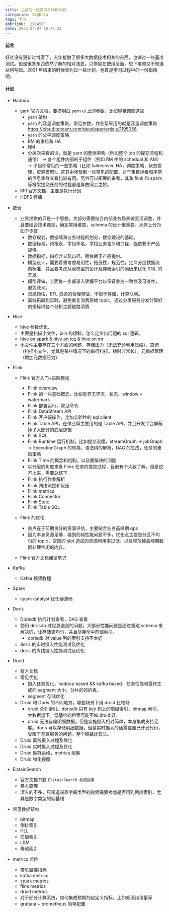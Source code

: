 ```yaml
---
title: 之前的一些学习目标和计划
categories: BigData
tags: 学习
abbrlink: '291450'
date: 2022-04-07 16:47:23
---
```


#### 前言
好久没有更新过博客了，去年接触了很多大数据技术相关的东西，也做过一些基准测试。但是很多东西依然了解的相对浅显，只停留在使用层面，想下笔却又不知道从何写起。2021 年结束的时候曾列过一些计划，也算是学习过程中的一份指南吧。

<!--more-->

#### 计划

- Hadoop
	- yarn 官方文档，要搞明白 yarn ui 上的参数，比如容量调度这些
		- yarn 架构
		- yarn 的容量调度策略，常见参数，作业帮采用的就是容量调度策略 https://cloud.tencent.com/developer/article/1195056
		- yarn 的公平调度策略 
		- RM 的重启和 HA
		- NM 
		- 分层次来看的话，就是 yarn 的整体架构（例如整个 job 的提交流程和通信） -> 各个组件内部的子组件（例如 RM 中的 schedual 和 AM） -> 子组件常见的一些策略（比如 failrecover, HA，调度策略，状态管理，资源模型）。这其中涉及到一些常见的配置，对于集群运维和平常的信息集群查看比较有用。另外可以拓展的来看，其和 flink 和 spark 等框架提交任务的过程都是异曲同工之妙。
	- MR 官方文档，主要是执行计划
	- HDFS 存储

- 数仓
	- 业界提供的只是一个思想，大部分需要结合内部业务场景做灵活调整，并且要结合技术选型，确定常用维度，schema 的设计很重要。大体上分为如下步骤
		- 数仓规划，数据域和业务过程的划分，数仓建设的基础。
		- 数据标准，词根表，字段命名，字段业务含义和口径，强依赖于产品提供。
		- 数据指标，指标含义及口径，强依赖于产品提供。
		- 模型设计，需要着重考虑易用性，拓展性，规范性，定义分层数据流向标准，并且要考虑从表模型的设计及存储索引的简历来优化 SQL 的开发。
		- 模型评审，上面每一步都录入建模平台以保证业务一致性及可查性，避免歧义。
		- 资源预估，ETL 资源的合理预估，不限于存储，计算队列。
		- 离线拓展到实时，避免重复消费原始 topic，通过分发服务分发计算好的指标供各个分析主题链路消费
- Hive
	- hive 参数优化、
	- 主要是扫描小文件，join 的倾斜，怎么定位出问题的 sql 逻辑。
	- hive on spark & hive on tez & hive on mr
	- 小文件主要存在三个方面的问题，存储压力（无法充分利用压缩），查询（扫描小文件，尤其是某些情况下的串行扫描，耗时非常长），元数据管理（增加元数据压力）

- Flink
	- Flink 官方入门+进阶教程
		- Flink overview
		- Flink 的一些基础概念，比如有界无界流，状态，window + watermark
		- Flink 部署运行，常见命令
		- Flink DataStream API
		- Flink 客户端操作，比如实验性的 sql client 
		- Flink Table API，在作业帮主要用的是 Table API，并且开发平台屏蔽掉了大部分的底层逻辑
		- Flink SQL
		- Flink Runtime 运行机制，比如提交流程，streamGraph -> jobGraph -> ExecutionGraph 的转换，语法树的解析，DAG 的生成，任务的重启策略
		- Flink Time 的概念和机制，以及要解决的问题
		- 以分层的角度来看 Flink 任务的提交过程，目前有个大致了解，但是说不上来，需要总结下
		- Flink 执行作业解析
		- Flink 网络流控和反压
		- Flink metrics
		- Flink Connector
		- Flink State
		- Flink Table SQL 
	- Flink 的优化
		- 重点在于前期良好的资源评估，主要结合业务高峰期 qps
		- 因为本身资源足够，碰到的纯性能问题不多，优化点主要是分区不均匀的 topic，空跑的 slot 造成的资源利用率过低。以及释放掉高峰期数据处理空闲的内存。

	- Flink 官方文档阅读笔记

- Kafka
	- Kafka 视频教程

- Spark
	- spark catalyst 优化器源码

- Doris
	- Dorisdb 执行计划查看，DAG 查看
	- 使用 dorisdb 过程总遇到的问题，大部分性能问题是通过重建 schema 来解决的，让存储更均匀，并且尽量命中前缀索引。
		- dorisdb 对 value 列的索引支持不太好
	- doris 的实时摄入性能测试及优化
	- doris 的离线摄入性能测试及优化

- Druid
	- 官方文档
	- 常见优化
		- 摄入任务优化，hadoop based && kafka based，任务性能和最终生成的 segment 大小，分片的的折衷。
		- segment 存储优化
	- Druid 和 Doris 的不同地方，哪些场景下用 druid 比较好
		- druid 全列索引。dorisdb 只有 key 列上的前缀索引，bitmap 索引，大数据量下，低基维的检索可能不如 druid 好。
		- druid 无法存储明细数据，但是实施摄入相对简单，本身集成支持足够。doris 可以存储明细数据，但是实时摄入的话需要自己开发代码，受限于基建服务的问题，整个链路比较长。
	- Druid 离线摄入过程及优化
	- Druid 实时摄入过程及优化
	- Druid 集群运维，metrics 收集
	- Druid 物化视图
	

- ElstaicSearch
	- 官方文档书籍 `ElstaicSearch 权威指南`
	- 基本原理
	- 深入的不多，只知道设置字段类型的时候需要考虑是否用到倒排索引，尤其是数字类型的低基维
- 常见数据结构
	- bitmap
	- 倒排索引
	- HLL
	- 前缀索引
	- LSM
	- 稀疏索引

- metrics 监控
	- 常见监控指标
	- kafka metrics 
	- spark metrics
	- flink metrics
	- druid metrics
	- 对于部分计算系统，如何集成预期的自定义指标，比如处理错误量等
	- grafana + prometheus 简单配置

	





